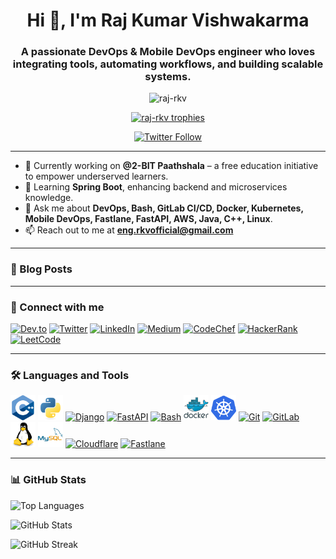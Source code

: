 <h1 align="center">Hi 👋, I'm Raj Kumar Vishwakarma</h1>
<h3 align="center">A passionate DevOps & Mobile DevOps engineer who loves integrating tools, automating workflows, and building scalable systems.</h3>



<p align="center">
  <img src="https://komarev.com/ghpvc/?username=raj-rkv&label=Profile%20views&color=0e75b6&style=flat" alt="raj-rkv" />
</p>

<p align="center">
  <a href="https://github.com/ryo-ma/github-profile-trophy">
    <img src="https://github-profile-trophy.vercel.app/?username=raj-rkv&theme=onedark" alt="raj-rkv trophies" />
  </a>
</p>

<p align="center">
  <a href="https://twitter.com/iam_raj_rkv" target="_blank">
    <img src="https://img.shields.io/twitter/follow/iam_raj_rkv?logo=twitter&style=for-the-badge" alt="Twitter Follow" />
  </a>
</p>

---

- 🔭 Currently working on **@2-BIT Paathshala** – a free education initiative to empower underserved learners.
- 🌱 Learning **Spring Boot**, enhancing backend and microservices knowledge.
- 💬 Ask me about **DevOps, Bash, GitLab CI/CD, Docker, Kubernetes, Mobile DevOps, Fastlane, FastAPI, AWS, Java, C++, Linux**.
- 📫 Reach out to me at **eng.rkvofficial@gmail.com**

---

### 📝 Blog Posts
<!-- BLOG-POST-LIST:START -->
<!-- BLOG-POST-LIST:END -->

---

### 🤝 Connect with me
<p align="left">
  <a href="https://dev.to/rajrkv" target="_blank"><img src="https://raw.githubusercontent.com/rahuldkjain/github-profile-readme-generator/master/src/images/icons/Social/devto.svg" alt="Dev.to" height="30" width="40" /></a>
  <a href="https://twitter.com/iam_raj_rkv" target="_blank"><img src="https://raw.githubusercontent.com/rahuldkjain/github-profile-readme-generator/master/src/images/icons/Social/twitter.svg" alt="Twitter" height="30" width="40" /></a>
  <a href="https://linkedin.com/in/rajkvofficial" target="_blank"><img src="https://raw.githubusercontent.com/rahuldkjain/github-profile-readme-generator/master/src/images/icons/Social/linked-in-alt.svg" alt="LinkedIn" height="30" width="40" /></a>
  <a href="https://medium.com/@eng-rkvofficial" target="_blank"><img src="https://raw.githubusercontent.com/rahuldkjain/github-profile-readme-generator/master/src/images/icons/Social/medium.svg" alt="Medium" height="30" width="40" /></a>
  <a href="https://www.codechef.com/users/raj_rkv" target="_blank"><img src="https://cdn.jsdelivr.net/npm/simple-icons@3.1.0/icons/codechef.svg" alt="CodeChef" height="30" width="40" /></a>
  <a href="https://www.hackerrank.com/eng_rkvofficial" target="_blank"><img src="https://raw.githubusercontent.com/rahuldkjain/github-profile-readme-generator/master/src/images/icons/Social/hackerrank.svg" alt="HackerRank" height="30" width="40" /></a>
  <a href="https://www.leetcode.com/raj-rkv" target="_blank"><img src="https://raw.githubusercontent.com/rahuldkjain/github-profile-readme-generator/master/src/images/icons/Social/leet-code.svg" alt="LeetCode" height="30" width="40" /></a>
</p>

---

### 🛠️ Languages and Tools

<p align="left">
  <a href="https://www.w3schools.com/cpp/" target="_blank"><img src="https://raw.githubusercontent.com/devicons/devicon/master/icons/cplusplus/cplusplus-original.svg" alt="C++" width="40" height="40"/></a>
  <a href="https://www.python.org" target="_blank"><img src="https://raw.githubusercontent.com/devicons/devicon/master/icons/python/python-original.svg" alt="Python" width="40" height="40"/></a>
  <a href="https://www.djangoproject.com/" target="_blank"><img src="https://cdn.worldvectorlogo.com/logos/django.svg" alt="Django" width="40" height="40"/></a>
  <a href="https://fastapi.tiangolo.com/" target="_blank"><img src="https://cdn.jsdelivr.net/gh/devicons/devicon/icons/fastapi/fastapi-original.svg" alt="FastAPI" width="40" height="40"/></a>
  <a href="https://www.gnu.org/software/bash/" target="_blank"><img src="https://www.vectorlogo.zone/logos/gnu_bash/gnu_bash-icon.svg" alt="Bash" width="40" height="40"/></a>
  <a href="https://www.docker.com/" target="_blank"><img src="https://raw.githubusercontent.com/devicons/devicon/master/icons/docker/docker-original-wordmark.svg" alt="Docker" width="40" height="40"/></a>
  <a href="https://kubernetes.io/" target="_blank"><img src="https://raw.githubusercontent.com/devicons/devicon/master/icons/kubernetes/kubernetes-plain.svg" alt="Kubernetes" width="40" height="40"/></a>
  <a href="https://git-scm.com/" target="_blank"><img src="https://www.vectorlogo.zone/logos/git-scm/git-scm-icon.svg" alt="Git" width="40" height="40"/></a>
  <a href="https://about.gitlab.com/" target="_blank"><img src="https://www.vectorlogo.zone/logos/gitlab/gitlab-icon.svg" alt="GitLab" width="40" height="40"/></a>
  <a href="https://www.linux.org/" target="_blank"><img src="https://raw.githubusercontent.com/devicons/devicon/master/icons/linux/linux-original.svg" alt="Linux" width="40" height="40"/></a>
  <a href="https://www.mysql.com/" target="_blank"><img src="https://raw.githubusercontent.com/devicons/devicon/master/icons/mysql/mysql-original-wordmark.svg" alt="MySQL" width="40" height="40"/></a>
  <a href="https://www.cloudflare.com/" target="_blank"><img src="https://www.vectorlogo.zone/logos/cloudflare/cloudflare-icon.svg" alt="Cloudflare" width="40" height="40"/></a>
  <a href="https://fastlane.tools/" target="_blank"><img src="https://seeklogo.com/images/F/fastlane-logo-D5B2E40930-seeklogo.com.png" alt="Fastlane" width="40" height="40"/></a>
</p>

---

### 📊 GitHub Stats

<p align="left">
  <img src="https://github-readme-stats.vercel.app/api/top-langs?username=raj-rkv&show_icons=true&locale=en&layout=compact" alt="Top Languages" />
</p>

<p align="left">
  <img src="https://github-readme-stats.vercel.app/api?username=raj-rkv&show_icons=true&locale=en" alt="GitHub Stats" />
</p>

<p align="left">
  <img src="https://streak-stats.demolab.com/?user=raj-rkv" alt="GitHub Streak" />
</p>
